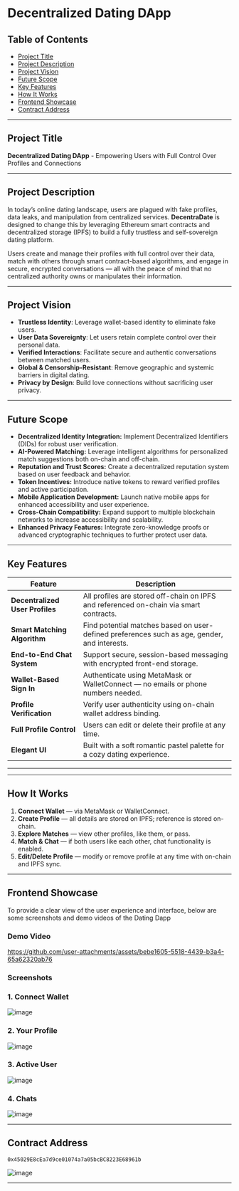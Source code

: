# Decentralized Dating DApp

## Table of Contents
- [Project Title](#project-title)
- [Project Description](#project-description)
- [Project Vision](#project-vision)
- [Future Scope](#future-scope)
- [Key Features](#key-features)
- [How It Works](#️-how-it-works)
- [Frontend Showcase](#frontend-showcase)
- [Contract Address](#contract-address)

---

## Project Title
**Decentralized Dating DApp** - Empowering Users with Full Control Over Profiles and Connections

---

## Project Description
In today’s online dating landscape, users are plagued with fake profiles, data leaks, and manipulation from centralized services. **DecentraDate** is designed to change this by leveraging Ethereum smart contracts and decentralized storage (IPFS) to build a fully trustless and self-sovereign dating platform.

Users create and manage their profiles with full control over their data, match with others through smart contract-based algorithms, and engage in secure, encrypted conversations — all with the peace of mind that no centralized authority owns or manipulates their information.


---

## Project Vision
- **Trustless Identity**: Leverage wallet-based identity to eliminate fake users.
- **User Data Sovereignty**: Let users retain complete control over their personal data.
- **Verified Interactions**: Facilitate secure and authentic conversations between matched users.
- **Global & Censorship-Resistant**: Remove geographic and systemic barriers in digital dating.
- **Privacy by Design**: Build love connections without sacrificing user privacy.


---

## Future Scope

- **Decentralized Identity Integration:** Implement Decentralized Identifiers (DIDs) for robust user verification.  
- **AI-Powered Matching:** Leverage intelligent algorithms for personalized match suggestions both on-chain and off-chain.  
- **Reputation and Trust Scores:** Create a decentralized reputation system based on user feedback and behavior.  
- **Token Incentives:** Introduce native tokens to reward verified profiles and active participation.  
- **Mobile Application Development:** Launch native mobile apps for enhanced accessibility and user experience.  
- **Cross-Chain Compatibility:** Expand support to multiple blockchain networks to increase accessibility and scalability.  
- **Enhanced Privacy Features:** Integrate zero-knowledge proofs or advanced cryptographic techniques to further protect user data.

---

## Key Features

| Feature | Description |
|--------|-------------|
| **Decentralized User Profiles** | All profiles are stored off-chain on IPFS and referenced on-chain via smart contracts. |
| **Smart Matching Algorithm** | Find potential matches based on user-defined preferences such as age, gender, and interests. |
| **End-to-End Chat System** | Support secure, session-based messaging with encrypted front-end storage. |
| **Wallet-Based Sign In** | Authenticate using MetaMask or WalletConnect — no emails or phone numbers needed. |
| **Profile Verification** | Verify user authenticity using on-chain wallet address binding. |
| **Full Profile Control** | Users can edit or delete their profile at any time. |
| **Elegant UI** | Built with a soft romantic pastel palette for a cozy dating experience. |


---
---

## How It Works

1. **Connect Wallet** — via MetaMask or WalletConnect.
2. **Create Profile** — all details are stored on IPFS; reference is stored on-chain.
3. **Explore Matches** — view other profiles, like them, or pass.
4. **Match & Chat** — if both users like each other, chat functionality is enabled.
5. **Edit/Delete Profile** — modify or remove profile at any time with on-chain and IPFS sync.

---

## Frontend Showcase

To provide a clear view of the user experience and interface, below are some screenshots and demo videos of the Dating Dapp

### Demo Video 

https://github.com/user-attachments/assets/bebe1605-5518-4439-b3a4-65a62320ab76

### Screenshots

### 1. Connect Wallet

![image](https://github.com/user-attachments/assets/24dd601b-7c95-403e-97bb-d565cf8b7584)

### 2. Your Profile 

![image](https://github.com/user-attachments/assets/34f85f91-2734-4a75-8346-68d8ea9326d0)


### 3. Active User

![image](https://github.com/user-attachments/assets/bb08110d-5ed2-4a53-85af-4b2b81a5c99b)

### 4. Chats


![image](https://github.com/user-attachments/assets/e11ba153-028f-4c2b-92b8-5f3c11c991c5)


---

## Contract Address

`0x45029E8cEa7d9ce01074a7a05bcBC8223E68961b`


![image](https://github.com/user-attachments/assets/bc1d0bef-f315-4ca9-9b35-8582209a08c9)


---

